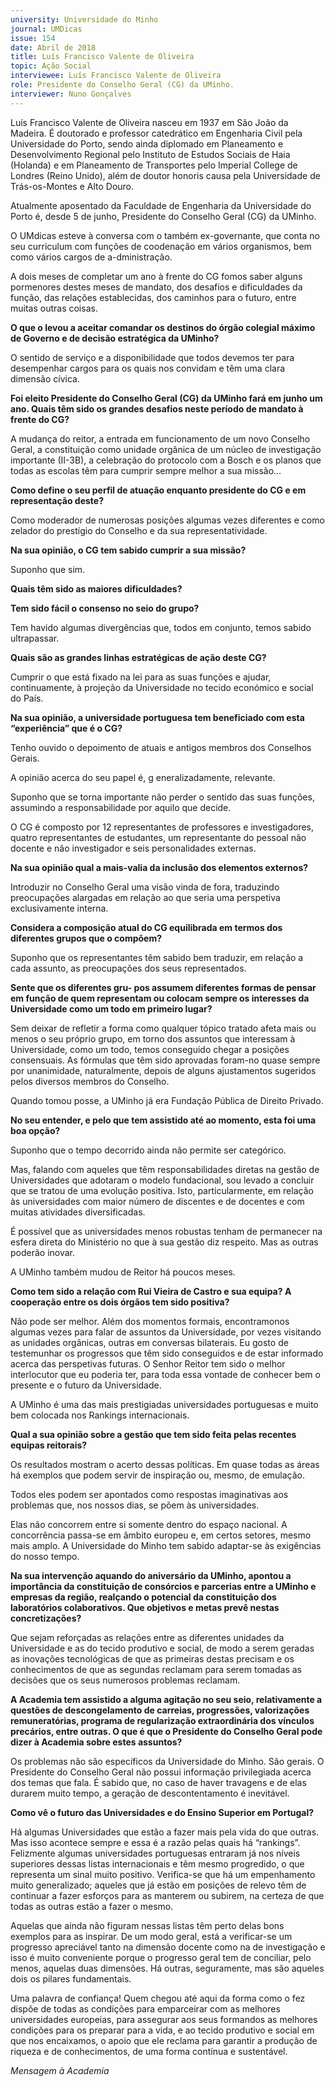 ```yaml
---
university: Universidade do Minho
journal: UMDicas 
issue: 154	
date: Abril de 2018
title: Luís Francisco Valente de Oliveira
topic: Ação Social
interviewee: Luís Francisco Valente de Oliveira
role: Presidente do Conselho Geral (CG) da UMinho.
interviewer: Nuno Gonçalves
---
```


Luís Francisco Valente de Oliveira nasceu em 1937 em São João da Madeira. É doutorado e professor catedrático em Engenharia Civil pela Universidade do Porto, sendo ainda diplomado em Planeamento e Desenvolvimento Regional pelo Instituto de Estudos Sociais de Haia (Holanda) e em Planeamento de Transportes pelo Imperial College de Londres (Reino Unido), além de doutor honoris causa pela Universidade de Trás-os-Montes e Alto Douro.

Atualmente aposentado da Faculdade de Engenharia da Universidade do Porto é, desde 5 de junho, Presidente do Conselho Geral (CG) da UMinho.

O UMdicas esteve à conversa com o também ex-governante, que conta no seu curriculum com funções de coodenação em vários organismos, bem como vários cargos de a-dministração.

A dois meses de completar um ano à frente do CG fomos saber alguns pormenores destes meses de mandato, dos desafios e dificuldades da função, das relações establecidas, dos caminhos para o futuro, entre muitas outras coisas.

**O que o levou a aceitar comandar os destinos do órgão colegial máximo de Governo e de decisão estratégica da UMinho?**

O sentido de serviço e a disponibilidade que todos devemos ter para desempenhar cargos para os quais nos convidam e têm uma clara dimensão cívica.

**Foi eleito Presidente do Conselho Geral (CG) da UMinho fará em junho um ano. Quais têm sido os grandes desafios neste período de mandato à frente do CG?**

A mudança do reitor, a entrada em funcionamento de um novo Conselho Geral, a constituição como unidade orgânica de um núcleo de investigação importante (II-3B), a celebração do protocolo com a Bosch e os planos que todas as escolas têm para cumprir sempre melhor a sua missão…

**Como define o seu perfil de atuação enquanto presidente do CG e em representação deste?**

Como moderador de numerosas posições algumas vezes diferentes e como zelador do prestígio do Conselho e da sua representatividade.

**Na sua opinião, o CG tem sabido cumprir a sua missão?**

Suponho que sim.

**Quais têm sido as maiores dificuldades?**

**Tem sido fácil o consenso no seio do grupo?**

Tem havido algumas divergências que, todos em conjunto, temos sabido ultrapassar.

**Quais são as grandes linhas estratégicas de ação deste CG?**

Cumprir o que está fixado na lei para as suas funções e ajudar, continuamente, à projeção da Universidade no tecido económico e social do País.

**Na sua opinião, a universidade portuguesa tem beneficiado com esta “experiência” que é o CG?**

Tenho ouvido o depoimento de atuais e antigos membros dos Conselhos Gerais.

A opinião acerca do seu papel é, g eneralizadamente, relevante.

Suponho que se torna importante não perder o sentido das suas funções, assumindo a responsabilidade por aquilo que decide.

O CG é composto por 12 representantes de professores e investigadores, quatro representantes de estudantes, um representante do pessoal não docente e não investigador e seis personalidades externas.

**Na sua opinião qual a mais-valia da inclusão dos elementos externos?**

Introduzir no Conselho Geral uma visão vinda de fora, traduzindo preocupações alargadas em relação ao que seria uma perspetiva exclusivamente interna.

**Considera a composição atual do CG equilibrada em termos dos diferentes grupos que o compõem?**

Suponho que os representantes têm sabido bem traduzir, em relação a cada assunto, as preocupações dos seus representados.

**Sente que os diferentes gru- pos assumem diferentes formas de pensar em função de quem representam ou colocam sempre os interesses da Universidade como um todo em primeiro lugar?**

Sem deixar de refletir a forma como qualquer tópico tratado afeta mais ou menos o seu próprio grupo, em torno dos assuntos que interessam à Universidade, como um todo, temos conseguido chegar a posições consensuais. As fórmulas que têm sido aprovadas foram-no quase sempre por unanimidade, naturalmente, depois de alguns ajustamentos sugeridos pelos diversos membros do Conselho.

Quando tomou posse, a UMinho já era Fundação Pública de Direito Privado.

**No seu entender, e pelo que tem assistido até ao momento, esta foi uma boa opção?**

Suponho que o tempo decorrido ainda não permite ser categórico.

Mas, falando com aqueles que têm responsabilidades diretas na gestão de Universidades que adotaram o modelo fundacional, sou levado a concluir que se tratou de uma evolução positiva. Isto, particularmente, em relação às universidades com maior número de discentes e de docentes e com muitas atividades diversificadas.

É possível que as universidades menos robustas tenham de permanecer na esfera direta do Ministério no que à sua gestão diz respeito. Mas as outras poderão inovar.

A UMinho também mudou de Reitor há poucos meses.

**Como tem sido a relação com Rui Vieira de Castro e sua equipa? A cooperação entre os dois órgãos tem sido positiva?**

Não pode ser melhor. Além dos momentos formais, encontramonos algumas vezes para falar de assuntos da Universidade, por vezes visitando as unidades orgânicas, outras em conversas bilaterais. Eu gosto de testemunhar os progressos que têm sido conseguidos e de estar informado acerca das perspetivas futuras. O Senhor Reitor tem sido o melhor interlocutor que eu poderia ter, para toda essa vontade de conhecer bem o presente e o futuro da Universidade.

A UMinho é uma das mais prestigiadas universidades portuguesas e muito bem colocada nos Rankings internacionais.

**Qual a sua opinião sobre a gestão que tem sido feita pelas recentes equipas reitorais?**

Os resultados mostram o acerto dessas políticas. Em quase todas as áreas há exemplos que podem servir de inspiração ou, mesmo, de emulação.

Todos eles podem ser apontados como respostas imaginativas aos problemas que, nos nossos dias, se põem às universidades.

Elas não concorrem entre si somente dentro do espaço nacional. A concorrência passa-se em âmbito europeu e, em certos setores, mesmo mais amplo. A Universidade do Minho tem sabido adaptar-se às exigências do nosso tempo.

**Na sua intervenção aquando do aniversário da UMinho, apontou a importância da constituição de consórcios e parcerias entre a UMinho e empresas da região, realçando o potencial da constituição dos laboratórios colaborativos. Que objetivos e metas prevê nestas concretizações?**

Que sejam reforçadas as relações entre as diferentes unidades da Universidade e as do tecido produtivo e social, de modo a serem geradas as inovações tecnológicas de que as primeiras destas precisam e os conhecimentos de que as segundas reclamam para serem tomadas as decisões que os seus numerosos problemas reclamam.

**A Academia tem assistido a alguma agitação no seu seio, relativamente a questões de descongelamento de carreias, progressões, valorizações remuneratórias, programa de regularização extraordinária dos vínculos precários, entre outras. O que é que o Presidente do Conselho Geral pode dizer à Academia sobre estes assuntos?**

Os problemas não são específicos da Universidade do Minho. São gerais. O Presidente do Conselho Geral não possui informação privilegiada acerca dos temas que fala. É sabido que, no caso de haver travagens e de elas durarem muito tempo, a geração de descontentamento é inevitável.

**Como vê o futuro das Universidades e do Ensino Superior em Portugal?**

Há algumas Universidades que estão a fazer mais pela vida do que outras. Mas isso acontece sempre e essa é a razão pelas quais há “rankings”. Felizmente algumas universidades portuguesas entraram já nos níveis superiores dessas listas internacionais e têm mesmo progredido, o que representa um sinal muito positivo. Verifica-se que há um empenhamento muito generalizado; aqueles que já estão em posições de relevo têm de continuar a fazer esforços para as manterem ou subirem, na certeza de que todas as outras estão a fazer o mesmo.

Aquelas que ainda não figuram nessas listas têm perto delas bons exemplos para as inspirar. De um modo geral, está a verificar-se um progresso apreciável tanto na dimensão docente como na de investigação e isso é muito conveniente porque o progresso geral tem de conciliar, pelo menos, aquelas duas dimensões. Há outras, seguramente, mas são aqueles dois os pilares fundamentais.

Uma palavra de confiança! Quem chegou até aqui da forma como o fez dispõe de todas as condições para emparceirar com as melhores universidades europeias, para assegurar aos seus formandos as melhores condições para os preparar para a vida, e ao tecido produtivo e social em que nos encaixamos, o apoio que ele reclama para garantir a produção de riqueza e de conhecimentos, de uma forma contínua e sustentável.

*Mensagem à Academia*